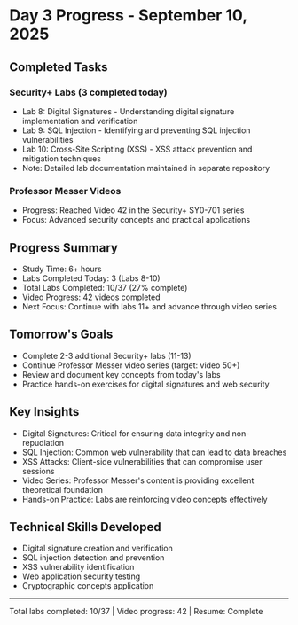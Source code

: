 # Day 3 Progress - September 10, 2025

## Completed Tasks

### Security+ Labs (3 completed today)
- Lab 8: Digital Signatures - Understanding digital signature implementation and verification
- Lab 9: SQL Injection - Identifying and preventing SQL injection vulnerabilities  
- Lab 10: Cross-Site Scripting (XSS) - XSS attack prevention and mitigation techniques
- Note: Detailed lab documentation maintained in separate repository

### Professor Messer Videos
- Progress: Reached Video 42 in the Security+ SY0-701 series
- Focus: Advanced security concepts and practical applications

## Progress Summary
- Study Time: 6+ hours
- Labs Completed Today: 3 (Labs 8-10)
- Total Labs Completed: 10/37 (27% complete)
- Video Progress: 42 videos completed
- Next Focus: Continue with labs 11+ and advance through video series

## Tomorrow's Goals
- Complete 2-3 additional Security+ labs (11-13)
- Continue Professor Messer video series (target: video 50+)
- Review and document key concepts from today's labs
- Practice hands-on exercises for digital signatures and web security

## Key Insights
- Digital Signatures: Critical for ensuring data integrity and non-repudiation
- SQL Injection: Common web vulnerability that can lead to data breaches
- XSS Attacks: Client-side vulnerabilities that can compromise user sessions
- Video Series: Professor Messer's content is providing excellent theoretical foundation
- Hands-on Practice: Labs are reinforcing video concepts effectively

## Technical Skills Developed
- Digital signature creation and verification
- SQL injection detection and prevention
- XSS vulnerability identification
- Web application security testing
- Cryptographic concepts application

---
Total labs completed: 10/37 | Video progress: 42 | Resume: Complete
